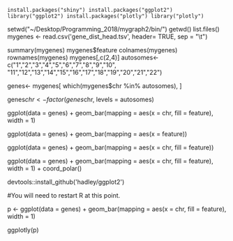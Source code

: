 ``install.packages("shiny")
install.packages("ggplot2")
library("ggplot2")
install.packages("plotly")
library("plotly") ``



setwd("~/Desktop/Programming_2018/mygraph2/bin/")
getwd()
list.files()
mygenes <- read.csv('gene_dist_head.tsv', header= TRUE, sep = "\t")

summary(mygenes)
mygenes$feature
colnames(mygenes)
rownames(mygenes)
mygenes[,c(2,4)]
autosomes<-c("1","2","3","4","5","6","7","8","9","10",
             "11","12","13","14","15","16","17","18","19","20","21","22")
             
genes<- mygenes[ which(mygenes$chr %in% autosomes), ] 

genes$chr <- factor(genes$chr, levels = autosomes)

ggplot(data = genes) +  geom_bar(mapping = aes(x = chr, fill = feature), width = 1)

ggplot(data = genes) +
  geom_bar(mapping = aes(x = feature))

ggplot(data = genes) +
  geom_bar(mapping = aes(x = chr, fill = feature))

ggplot(data = genes) +
  geom_bar(mapping = aes(x = chr, fill = feature), width = 1) +
  coord_polar()

devtools::install_github('hadley/ggplot2')

#You will need to restart R at this point.

p <- ggplot(data = genes) +
  geom_bar(mapping = aes(x = chr, fill = feature), width = 1)

ggplotly(p) 



